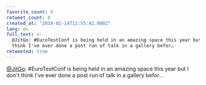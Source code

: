 ```yaml
---
favorite_count: 0
retweet_count: 0
created_at: "2019-02-14T12:55:42.000Z"
lang: en
full_text: >-
  @JitGo: #EuroTestConf is being held in an amazing space this year but I don't
  think I've ever done a post run of talk in a gallery befor…
retweeted: true
---
```


[@JitGo](https://twitter.com/JitGo): #EuroTestConf is being held in an amazing
space this year but I don't think I've ever done a post run of talk in a gallery
befor…
